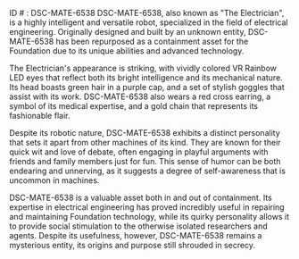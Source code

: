 ID # : DSC-MATE-6538
DSC-MATE-6538, also known as "The Electrician", is a highly intelligent and versatile robot, specialized in the field of electrical engineering. Originally designed and built by an unknown entity, DSC-MATE-6538 has been repurposed as a containment asset for the Foundation due to its unique abilities and advanced technology.

The Electrician's appearance is striking, with vividly colored VR Rainbow LED eyes that reflect both its bright intelligence and its mechanical nature. Its head boasts green hair in a purple cap, and a set of stylish goggles that assist with its work. DSC-MATE-6538 also wears a red cross earring, a symbol of its medical expertise, and a gold chain that represents its fashionable flair.

Despite its robotic nature, DSC-MATE-6538 exhibits a distinct personality that sets it apart from other machines of its kind. They are known for their quick wit and love of debate, often engaging in playful arguments with friends and family members just for fun. This sense of humor can be both endearing and unnerving, as it suggests a degree of self-awareness that is uncommon in machines.

DSC-MATE-6538 is a valuable asset both in and out of containment. Its expertise in electrical engineering has proved incredibly useful in repairing and maintaining Foundation technology, while its quirky personality allows it to provide social stimulation to the otherwise isolated researchers and agents. Despite its usefulness, however, DSC-MATE-6538 remains a mysterious entity, its origins and purpose still shrouded in secrecy.